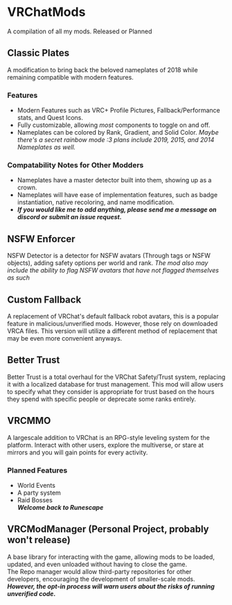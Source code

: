 # VRChatMods
A compilation of all my mods. Released or Planned

## Classic Plates
A modification to bring back the beloved nameplates of 2018 while remaining compatible with modern features.  

### Features
- Modern Features such as VRC+ Profile Pictures, Fallback/Performance stats, and Quest Icons.
- Fully customizable, allowing *most* components to toggle on and off.
- Nameplates can be colored by Rank, Gradient, and Solid Color. *Maybe there's a secret rainbow mode :3*
*plans include 2019, 2015, and 2014 Nameplates as well.*

### Compatability Notes for Other Modders
- Nameplates have a master detector built into them, showing up as a crown.
- Nameplates will have ease of implementation features, such as badge instantiation, native recoloring, and name modification.
- ***If you would like me to add anything, please send me a message on discord or submit an issue request.***
  
  
## NSFW Enforcer
NSFW Detector is a detector for NSFW avatars (Through tags or NSFW objects), adding safety options per world and rank.
*The mod also may include the ability to flag NSFW avatars that have not flagged themselves as such*
  
  
## Custom Fallback
A replacement of VRChat's default fallback robot avatars, this is a popular feature in malicious/unverified mods. However, those rely on downloaded VRCA files.
This version will utilize a different method of replacement that may be even more convenient anyways.
  
  
## Better Trust
Better Trust is a total overhaul for the VRChat Safety/Trust system, replacing it with a localized database for trust management.
This mod will allow users to specify what they consider is appropriate for trust based on the hours they spend with specific people or deprecate some ranks entirely.
  
  
## VRCMMO
A largescale addition to VRChat is an RPG-style leveling system for the platform.
Interact with other users, explore the multiverse, or stare at mirrors and you will gain points for every activity.
### Planned Features
- World Events
- A party system
- Raid Bosses  
***Welcome back to Runescape***  
  
  
## VRCModManager (Personal Project, probably won't release)
A base library for interacting with the game, allowing mods to be loaded, updated, and even unloaded without having to close the game.   
The Repo manager would allow third-party repositories for other developers, encouraging the development of smaller-scale mods.    
***However, the opt-in process will warn users about the risks of running unverified code.***
